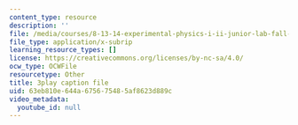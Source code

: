 ```yaml
---
content_type: resource
description: ''
file: /media/courses/8-13-14-experimental-physics-i-ii-junior-lab-fall-2016-spring-2017/63eb810e644a675675485af8623d889c_-GXIkn_ecKY.srt
file_type: application/x-subrip
learning_resource_types: []
license: https://creativecommons.org/licenses/by-nc-sa/4.0/
ocw_type: OCWFile
resourcetype: Other
title: 3play caption file
uid: 63eb810e-644a-6756-7548-5af8623d889c
video_metadata:
  youtube_id: null
---
```

